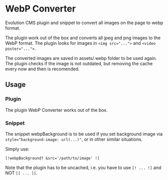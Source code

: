 WebP Converter
==============

Evolution CMS plugin and snippet to convert all images on the page to webp format.

The plugin work out of the box and converts all jpeg and png images to the WebP format. The plugin looks for images in `<img src="...">` and `<video poster="...">`.

The converted images are saved in assets/.webp folder to be used again. The plugin checks if the image is not outdated, but removing the cache every now and then is recomended.

## Usage

### Plugin
The plugin WebP Converter works out of the box.

### Snippet
The snippet webpBackground is to be used if you set background image via `style="background-image: url(...)"`, or in other similar situations.

Simply use:
```
[!webpBackground? &src='/path/to/image' !]
```
Note that the plugin has to be uncached, i.e. you have to use `[! ... !]` and NOT `[[ ... ]]`.
